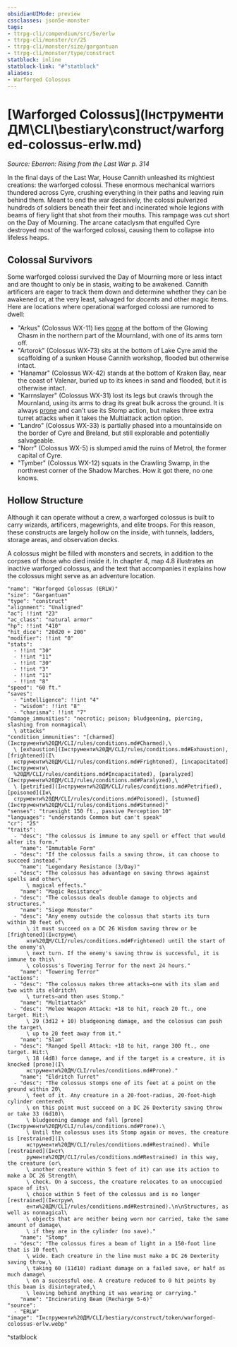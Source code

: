 ```yaml
---
obsidianUIMode: preview
cssclasses: json5e-monster
tags:
- ttrpg-cli/compendium/src/5e/erlw
- ttrpg-cli/monster/cr/25
- ttrpg-cli/monster/size/gargantuan
- ttrpg-cli/monster/type/construct
statblock: inline
statblock-link: "#^statblock"
aliases:
- Warforged Colossus
---
```

# [Warforged Colossus](Інструменти ДМ\CLI\bestiary\construct/warforged-colossus-erlw.md)
*Source: Eberron: Rising from the Last War p. 314*  

In the final days of the Last War, House Cannith unleashed its mightiest creations: the warforged colossi. These enormous mechanical warriors thundered across Cyre, crushing everything in their paths and leaving ruin behind them. Meant to end the war decisively, the colossi pulverized hundreds of soldiers beneath their feet and incinerated whole legions with beams of fiery light that shot from their mouths. This rampage was cut short on the Day of Mourning. The arcane cataclysm that engulfed Cyre destroyed most of the warforged colossi, causing them to collapse into lifeless heaps.

## Colossal Survivors

Some warforged colossi survived the Day of Mourning more or less intact and are thought to only be in stasis, waiting to be awakened. Cannith artificers are eager to track them down and determine whether they can be awakened or, at the very least, salvaged for *docents* and other magic items. Here are locations where operational warforged colossi are rumored to dwell:

- "Arkus" (Colossus WX-11) lies [prone](Інструменти%20ДМ/CLI/rules/conditions.md#Prone) at the bottom of the Glowing Chasm in the northern part of the Mournland, with one of its arms torn off.  
- "Artorok" (Colossus WX-73) sits at the bottom of Lake Cyre amid the scaffolding of a sunken House Cannith workshop, flooded but otherwise intact.  
- "Hanamar" (Colossus WX-42) stands at the bottom of Kraken Bay, near the coast of Valenar, buried up to its knees in sand and flooded, but it is otherwise intact.  
- "Karrnslayer" (Colossus WX-31) lost its legs but crawls through the Mournland, using its arms to drag its great bulk across the ground. It is always [prone](Інструменти%20ДМ/CLI/rules/conditions.md#Prone) and can't use its Stomp action, but makes three extra turret attacks when it takes the Multiattack action option.  
- "Landro" (Colossus WX-33) is partially phased into a mountainside on the border of Cyre and Breland, but still explorable and potentially salvageable.  
- "Norr" (Colossus WX-5) is slumped amid the ruins of Metrol, the former capital of Cyre.  
- "Tymber" (Colossus WX-12) squats in the Crawling Swamp, in the northwest corner of the Shadow Marches. How it got there, no one knows.  

## Hollow Structure

Although it can operate without a crew, a warforged colossus is built to carry wizards, artificers, magewrights, and elite troops. For this reason, these constructs are largely hollow on the inside, with tunnels, ladders, storage areas, and observation decks.

A colossus might be filled with monsters and secrets, in addition to the corpses of those who died inside it. In chapter 4, map 4.8 illustrates an inactive warforged colossus, and the text that accompanies it explains how the colossus might serve as an adventure location.

```statblock
"name": "Warforged Colossus (ERLW)"
"size": "Gargantuan"
"type": "construct"
"alignment": "Unaligned"
"ac": !!int "23"
"ac_class": "natural armor"
"hp": !!int "410"
"hit_dice": "20d20 + 200"
"modifier": !!int "0"
"stats":
  - !!int "30"
  - !!int "11"
  - !!int "30"
  - !!int "3"
  - !!int "11"
  - !!int "8"
"speed": "60 ft."
"saves":
  - "intelligence": !!int "4"
  - "wisdom": !!int "8"
  - "charisma": !!int "7"
"damage_immunities": "necrotic; poison; bludgeoning, piercing, slashing from nonmagical\
  \ attacks"
"condition_immunities": "[charmed](Інструменти%20ДМ/CLI/rules/conditions.md#Charmed),\
  \ [exhaustion](Інструменти%20ДМ/CLI/rules/conditions.md#Exhaustion), [frightened](І\
  нструменти%20ДМ/CLI/rules/conditions.md#Frightened), [incapacitated](Інструменти\
  %20ДМ/CLI/rules/conditions.md#Incapacitated), [paralyzed](Інструменти%20ДМ/CLI/rules/conditions.md#Paralyzed),\
  \ [petrified](Інструменти%20ДМ/CLI/rules/conditions.md#Petrified), [poisoned](Ін\
  струменти%20ДМ/CLI/rules/conditions.md#Poisoned), [stunned](Інструменти%20ДМ/CLI/rules/conditions.md#Stunned)"
"senses": "truesight 150 ft., passive Perception 10"
"languages": "understands Common but can't speak"
"cr": "25"
"traits":
  - "desc": "The colossus is immune to any spell or effect that would alter its form."
    "name": "Immutable Form"
  - "desc": "If the colossus fails a saving throw, it can choose to succeed instead."
    "name": "Legendary Resistance (3/Day)"
  - "desc": "The colossus has advantage on saving throws against spells and other\
      \ magical effects."
    "name": "Magic Resistance"
  - "desc": "The colossus deals double damage to objects and structures."
    "name": "Siege Monster"
  - "desc": "Any enemy outside the colossus that starts its turn within 30 feet of\
      \ it must succeed on a DC 26 Wisdom saving throw or be [frightened](Інструме\
      нти%20ДМ/CLI/rules/conditions.md#Frightened) until the start of the enemy's\
      \ next turn. If the enemy's saving throw is successful, it is immune to this\
      \ colossus's Towering Terror for the next 24 hours."
    "name": "Towering Terror"
"actions":
  - "desc": "The colossus makes three attacks—one with its slam and two with its eldritch\
      \ turrets—and then uses Stomp."
    "name": "Multiattack"
  - "desc": "Melee Weapon Attack: +18 to hit, reach 20 ft., one target. Hit:\
      \ 29 (3d12 + 10) bludgeoning damage, and the colossus can push the target\
      \ up to 20 feet away from it."
    "name": "Slam"
  - "desc": "Ranged Spell Attack: +18 to hit, range 300 ft., one target. Hit:\
      \ 18 (4d8) force damage, and if the target is a creature, it is knocked [prone](І\
      нструменти%20ДМ/CLI/rules/conditions.md#Prone)."
    "name": "Eldritch Turret"
  - "desc": "The colossus stomps one of its feet at a point on the ground within 20\
      \ feet of it. Any creature in a 20-foot-radius, 20-foot-high cylinder centered\
      \ on this point must succeed on a DC 26 Dexterity saving throw or take 33 (6d10)\
      \ bludgeoning damage and fall [prone](Інструменти%20ДМ/CLI/rules/conditions.md#Prone).\
      \ Until the colossus uses its Stomp again or moves, the creature is [restrained](І\
      нструменти%20ДМ/CLI/rules/conditions.md#Restrained). While [restrained](Інст\
      рументи%20ДМ/CLI/rules/conditions.md#Restrained) in this way, the creature (or\
      \ another creature within 5 feet of it) can use its action to make a DC 26 Strength\
      \ check. On a success, the creature relocates to an unoccupied space of its\
      \ choice within 5 feet of the colossus and is no longer [restrained](Інструм\
      енти%20ДМ/CLI/rules/conditions.md#Restrained).\n\nStructures, as well as nonmagical\
      \ objects that are neither being worn nor carried, take the same amount of damage\
      \ if they are in the cylinder (no save)."
    "name": "Stomp"
  - "desc": "The colossus fires a beam of light in a 150-foot line that is 10 feet\
      \ wide. Each creature in the line must make a DC 26 Dexterity saving throw,\
      \ taking 60 (11d10) radiant damage on a failed save, or half as much damage\
      \ on a successful one. A creature reduced to 0 hit points by this beam is disintegrated,\
      \ leaving behind anything it was wearing or carrying."
    "name": "Incinerating Beam (Recharge 5-6)"
"source":
  - "ERLW"
"image": "Інструменти%20ДМ/CLI/bestiary/construct/token/warforged-colossus-erlw.webp"
```
^statblock